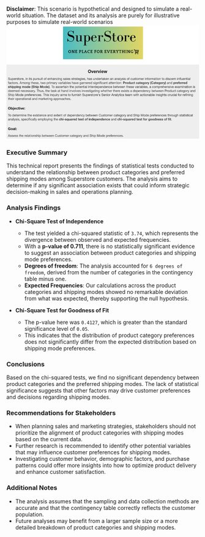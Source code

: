 **Disclaimer**: This scenario is hypothetical and designed to simulate a real-world situation. The dataset and its analysis are purely for illustrative purposes to simulate real-world scenarios
<img src = 'snapshot1.png'>

### Executive Summary
This technical report presents the findings of statistical tests conducted to understand the relationship between product categories and preferred shipping modes among Superstore customers. The analysis aims to determine if any significant association exists that could inform strategic decision-making in sales and operations planning.

### Analysis Findings
- **Chi-Square Test of Independence**
  - The test yielded a chi-squared statistic of `3.74`, which represents the divergence between observed and expected frequencies.
  - With a **p-value of 0.711**, there is no statistically significant evidence to suggest an association between product categories and shipping mode preferences.
  - **Degrees of freedom**: The analysis accounted for `6 degrees of freedom`, derived from the number of categories in the contingency table minus one.
  - **Expected Frequencies**: Our calculations across the product categories and shipping modes showed no remarkable deviation from what was expected, thereby supporting the null hypothesis.

- **Chi-Square Test for Goodness of Fit**
  - The p-value here was `0.4127`, which is greater than the standard significance level of `0.05`. 
  - This indicates that the distribution of product category preferences does not significantly differ from the expected distribution based on shipping mode preferences.

### Conclusions
Based on the chi-squared tests, we find no significant dependency between product categories and the preferred shipping modes. The lack of statistical significance suggests that other factors may drive customer preferences and decisions regarding shipping modes.

### Recommendations for Stakeholders
- When planning sales and marketing strategies, stakeholders should not prioritize the alignment of product categories with shipping modes based on the current data.
- Further research is recommended to identify other potential variables that may influence customer preferences for shipping modes.
- Investigating customer behavior, demographic factors, and purchase patterns could offer more insights into how to optimize product delivery and enhance customer satisfaction.

### Additional Notes
- The analysis assumes that the sampling and data collection methods are accurate and that the contingency table correctly reflects the customer population.
- Future analyses may benefit from a larger sample size or a more detailed breakdown of product categories and shipping modes.
